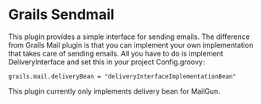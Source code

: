 # Grails Sendmail

This plugin provides a simple interface for sending emails. The difference from Grails Mail plugin is that you can implement your own implementation that takes care of sending emails. All you have to do is implement DeliveryInterface and set this in your project Config.groovy:

    grails.mail.deliveryBean = "deliveryInterfaceImplementationBean"

This plugin currently only implements delivery bean for MailGun.
